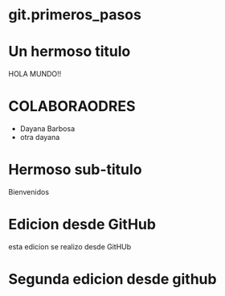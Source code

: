 # git.primeros_pasos


# Un hermoso titulo 
HOLA MUNDO!!

# COLABORAODRES 
- Dayana Barbosa
- otra dayana

# Hermoso sub-titulo
Bienvenidos

# Edicion desde GitHub
esta edicion se realizo desde GitHUb

# Segunda edicion desde github

